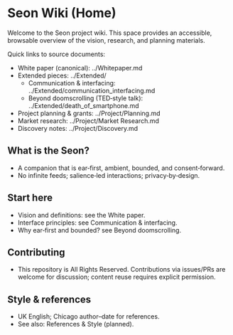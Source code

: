 # Seon Wiki (Home)

Welcome to the Seon project wiki. This space provides an accessible, browsable overview of the vision, research, and planning materials.

Quick links to source documents:
- White paper (canonical): ../Whitepaper.md
- Extended pieces: ../Extended/
  - Communication & interfacing: ../Extended/communication_interfacing.md
  - Beyond doomscrolling (TED‑style talk): ../Extended/death_of_smartphone.md
- Project planning & grants: ../Project/Planning.md
- Market research: ../Project/Market Research.md
- Discovery notes: ../Project/Discovery.md

## What is the Seon?
- A companion that is ear‑first, ambient, bounded, and consent‑forward.
- No infinite feeds; salience‑led interactions; privacy‑by‑design.

## Start here
- Vision and definitions: see the White paper.
- Interface principles: see Communication & interfacing.
- Why ear‑first and bounded? see Beyond doomscrolling.

## Contributing
- This repository is All Rights Reserved. Contributions via issues/PRs are welcome for discussion; content reuse requires explicit permission.

## Style & references
- UK English; Chicago author–date for references.
- See also: References & Style (planned).

